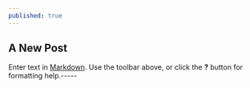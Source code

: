 ```yaml
---
published: true
---
```


###

## A New Post

Enter text in [Markdown](http://daringfireball.net/projects/markdown/). Use the toolbar above, or click the **?** button for formatting help.-----

